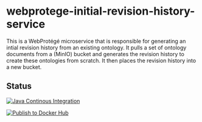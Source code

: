 # webprotege-initial-revision-history-service

This is a WebProtégé microservice that is responsible for generating an intial revision history from an existing ontology.  It pulls a set of ontology documents from a (MinIO) bucket and generates the revision history to create these ontologies from scratch.  It then places the revision history into a new bucket.

## Status

[![Java Continous Integration](https://github.com/protegeproject/webprotege-initial-revision-history-service/actions/workflows/ci.yaml/badge.svg)](https://github.com/protegeproject/webprotege-initial-revision-history-service/actions/workflows/ci.yaml)

[![Publish to Docker Hub](https://github.com/protegeproject/webprotege-initial-revision-history-service/actions/workflows/pub-docker-hub.yaml/badge.svg)](https://github.com/protegeproject/webprotege-initial-revision-history-service/actions/workflows/pub-docker-hub.yaml)
